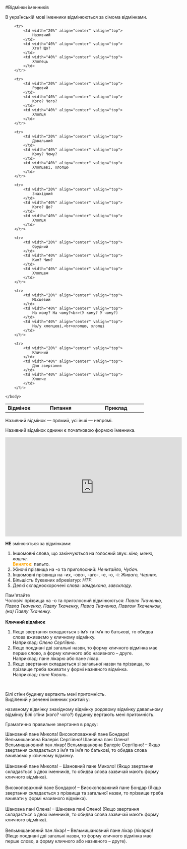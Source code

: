 #Відмінки іменників



В українськiй мовi iменники вiдмiнюються за сiмома вiдмiнками.<br>


<table>
    <body>
        <tr>
            <td width="20%" align="center" valign="top">
                <b>Відмінок</b>
            </td>
            <td width="40%" align="center" valign="top">
                <b>Питання</b>
            </td>
            <td width="40%" align="center" valign="top">
                <b>Приклад</b>
            </td>
        </tr>

        <tr>
            <td width="20%" align="center" valign="top">
                Називний
            </td>
            <td width="40%" align="center" valign="top">
                Хто? Що?
            </td>
            <td width="40%" align="center" valign="top">
                Хлопець
            </td>
        </tr>

        <tr>
            <td width="20%" align="center" valign="top">
                Родовий
            </td>
            <td width="40%" align="center" valign="top">
                Кого? Чого?
            </td>
            <td width="40%" align="center" valign="top">
                Хлопця
            </td>
        </tr>

        <tr>
            <td width="20%" align="center" valign="top">
                Давальний
            </td>
            <td width="40%" align="center" valign="top">
                Кому? Чому?
            </td>
            <td width="40%" align="center" valign="top">
                Хлопцеві, хлопцю
            </td>
        </tr>

        <tr>
            <td width="20%" align="center" valign="top">
                Знахідний
            </td>
            <td width="40%" align="center" valign="top">
                Кого? Що?
            </td>
            <td width="40%" align="center" valign="top">
                Хлопця
            </td>
        </tr>

        <tr>
            <td width="20%" align="center" valign="top">
                Орудний
            </td>
            <td width="40%" align="center" valign="top">
                Ким? Чим?
            </td>
            <td width="40%" align="center" valign="top">
                Хлопцем
            </td>
        </tr>

        <tr>
            <td width="20%" align="center" valign="top">
                Місцевий
            </td>
            <td width="40%" align="center" valign="top">
                На кому? На чому?<br>(У кому? У чому?)
            </td>
            <td width="40%" align="center" valign="top">
                На/у хлопцеві,<br>хлопцю, хлопці
            </td>
        </tr>

        <tr>
            <td width="20%" align="center" valign="top">
                Кличний
            </td>
            <td width="40%" align="center" valign="top">
                Для звертання
            </td>
            <td width="40%" align="center" valign="top">
                Хлопче
            </td>
        </tr>

    </body>
</table>

Називний вiдмiнок — прямий, усi iншi — непрямi.
<br>

Називний вiдмiнок однини є початковою формою iменника.

<div class="fluidMedia">
<iframe align="center" width="560" height="315" src="https://www.youtube.com/embed/y7MFdg-xjD4" frameborder="0" allowfullscreen></iframe>
</div>
<div class="popup">
</div>

<span class="p1"><b>НЕ</b> змiнюються за вiдмiнками:</span>

<ol>
<li>Iншомовнi слова, що закiнчуються на голосний звук: <i>кiно, меню, кашне.</i><br>
<font color="orange"><b>Виняток:</b></font> пальто. </li>
<li>Жiночi прiзвища на <span class="p1">-о</span> та приголосний: <i>Нечитайло, Чубач</i>.</li>
<li>Iншомовнi прiзвища на <span class="p1">-их, -ово-, -аго-, -е, -о, -i</span>: <i>Живаго, Черних.</i></li>
<li>Бiльшiсть буквених абревiатур: <i>НТР</i>.</li>
<li>Деякi складноскороченi слова: <i>замдекана, завскладу.</i></li>
</ol>

<div class="add-wrap">
<span class="add">Пам'ятайте</span>
<div class="add-text">
Чоловiчi прiзвища на <span class="p1">-о</span> та приголосний вiдмiнюються: <i>Павло Ткаченко, Павла Ткаченка, Павлу Ткаченку, Павла Ткаченка, Павлом Ткаченком, (на) Павлу Ткаченку.</i>
</div>
</div>

<br>
<span class="p1"><b>Кличний вiдмiнок</b></span>

<ol>
<li>Якщо звертання складається з iм‘я та iм‘я по батьковi, то обидва слова вживаємо у кличному вiдмiнку.<br>
<span class="p1">Наприклад</span>: <i>Олено Сергiївно</i>.</li>
<li>Якщо поєднанi двi загальнi назви, то форму кличного вiдмiнка має перше слово, а форму кличного або називного – друге.<br>
<span class="p1">Наприклад</span>: пане лiкарю або пане лiкар.</li>
<li>Якщо звертання складається зi загальної назви та прiзвища, то прiзвище треба вживати у формi називного вiдмiнка.<br>
<span class="p1">Наприклад</span>: <i>пане Коваль</i>.</li>
</ol>

<br>
<quiz correctLabel="correct" incorrectLabel="incorrect" checkLabel="check">
    <question text="">
       <p>Білі стіни <span class="p1">будинку</span> вертають мені притомність.<br>Виділений у реченні іменник ужитий у:
</p>
        <answer>називному відмінку</answer>
        <answer>знахідному відмінку</answer>
        <answer correct>родовому відмінку</answer>
        <answer>давальному відмінку</answer>
        <explanation>
  Білі стіни (кого? чого?) будинку вертають мені притомність.
        <explanation>
    </question>
</quiz>


<br>
<quiz correctLabel="correct" incorrectLabel="incorrect" checkLabel="check">
    <question text="">
       <p>Граматично правильне звертання в рядку:</p>
        <answer>Шановний пане Микола!</answer>
        <answer>Високоповажний пане Бондаре!</answer>
        <answer correct>Вельмишановна Валеріє Сергіївно!</answer>
        <answer>Шановна пані Олена!</answer>
        <answer>Вельмишановний пан лікар!</answer>
        <explanation>
  Вельмишановна Валеріє Сергіївно! – Якщо звертання складається з ім’я та ім’я по батькові, то обидва слова вживаємо у кличному відмінку.<br>
  <br>
Шановний пане Микола! – Шановний пане Миколо! (Якщо звертання складається з двох іменників, то обидва слова зазвичай мають форму кличного відмінка). <br>
<br>
Високоповажний пане Бондарю! – Високоповажний пане Бондар (Якщо звертання складається з прізвища та загальної назви, то прізвище треба вживати у формі називного відмінка). <br>
<br>
Шановна пані Олена! – Шановна пані Олено! (Якщо звертання складається з двох іменників, то обидва слова зазвичай мають форму кличного відмінка). <br>
<br>
Вельмишановний пан лікар! – Вельмишановний пане лікар (лікарю)! (Якщо поєднані дві загальні назви, то форму кличного відмінка має перше слово, а форму кличного або називного – друге).
        <explanation>
    </question>
</quiz>

